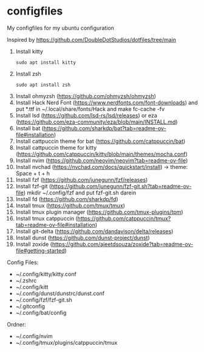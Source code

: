 # configfiles
My configfiles for my ubuntu configuration

Inspired by https://github.com/DoubleDotStudios/dotfiles/tree/main

1. Install kitty
   ```
   sudo apt install kitty
   ```
2. Install zsh
   ```
   sudo apt install zsh
   ```
3. Install ohmyzsh (https://github.com/ohmyzsh/ohmyzsh)
4. Install Hack Nerd Font (https://www.nerdfonts.com/font-downloads) and put *.ttf in ~/.local/share/fonts/Hack and make fc-cache -fv
5. Install lsd (https://github.com/lsd-rs/lsd/releases) or eza (https://github.com/eza-community/eza/blob/main/INSTALL.md)
6. Install bat (https://github.com/sharkdp/bat?tab=readme-ov-file#installation)
7. Install cattpuccin theme for bat (https://github.com/catppuccin/bat)
8. Install cattpuccin theme for kitty (https://github.com/catppuccin/kitty/blob/main/themes/mocha.conf)
9. Install nvim (https://github.com/neovim/neovim?tab=readme-ov-file)
10. Install nvchad (https://nvchad.com/docs/quickstart/install) -> theme: Space + t + h
11. Install fzf (https://github.com/junegunn/fzf/releases)
12. Install fzf-git (https://github.com/junegunn/fzf-git.sh?tab=readme-ov-file) mkdir ~/.config/fzf and put fzf-git.sh darein
13. Install fd (https://github.com/sharkdp/fd)
14. Install tmux (https://github.com/tmux/tmux)
15. Install tmux plugin manager (https://github.com/tmux-plugins/tpm)
16. Install tmux catppuccin (https://github.com/catppuccin/tmux?tab=readme-ov-file#installation)
17. Install git-delta (https://github.com/dandavison/delta/releases)
18. Install dunst (https://github.com/dunst-project/dunst)
19. Install zoxide (https://github.com/ajeetdsouza/zoxide?tab=readme-ov-file#getting-started)


Config Files:
- ~/.config/kitty/kitty.conf
- ~/.zshrc
- ~/.config/kitt
- ~/.config/dunst/dunstrc/dunst.conf
- ~/.config/fzf/fzf-git.sh
- ~/.gitconfig
- ~/.config/bat/config

Ordner:
- ~/.config/nvim
- ~/.config/tmux/plugins/catppuccin/tmux



